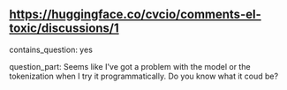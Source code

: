 ## https://huggingface.co/cvcio/comments-el-toxic/discussions/1

contains_question: yes

question_part: Seems like I've got a problem with the model or the tokenization when I try it programmatically. Do you know what it coud be?